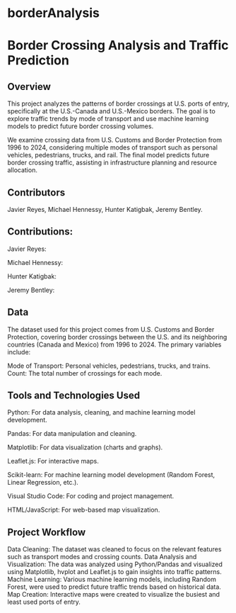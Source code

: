 # borderAnalysis


# Border Crossing Analysis and Traffic Prediction
## Overview

This project analyzes the patterns of border crossings at U.S. ports of entry, specifically at the U.S.-Canada and U.S.-Mexico borders. The goal is to explore traffic trends by mode of transport and use machine learning models to predict future border crossing volumes.

We examine crossing data from U.S. Customs and Border Protection from 1996 to 2024, considering multiple modes of transport such as personal vehicles, pedestrians, trucks, and rail. The final model predicts future border crossing traffic, assisting in infrastructure planning and resource allocation.

## Contributors
Javier Reyes,
Michael Hennessy,
Hunter Katigbak,
Jeremy Bentley.

## Contributions:

Javier Reyes:


Michael Hennessy:


Hunter Katigbak:


Jeremy Bentley:


## Data
The dataset used for this project comes from U.S. Customs and Border Protection, covering border crossings between the U.S. and its neighboring countries (Canada and Mexico) from 1996 to 2024. The primary variables include:

Mode of Transport: Personal vehicles, pedestrians, trucks, and trains.
Count: The total number of crossings for each mode.

## Tools and Technologies Used

Python: For data analysis, cleaning, and machine learning model development.

Pandas: For data manipulation and cleaning.

Matplotlib: For data visualization (charts and graphs).

Leaflet.js: For interactive maps.

Scikit-learn: For machine learning model development (Random Forest, Linear Regression, etc.).

Visual Studio Code: For coding and project management.

HTML/JavaScript: For web-based map visualization.

## Project Workflow

Data Cleaning: The dataset was cleaned to focus on the relevant features such as transport modes and crossing counts.
Data Analysis and Visualization: The data was analyzed using Python/Pandas and visualized using Matplotlib, hvplot and Leaflet.js to gain insights into traffic patterns.
Machine Learning: Various machine learning models, including Random Forest, were used to predict future traffic trends based on historical data.
Map Creation: Interactive maps were created to visualize the busiest and least used ports of entry.
